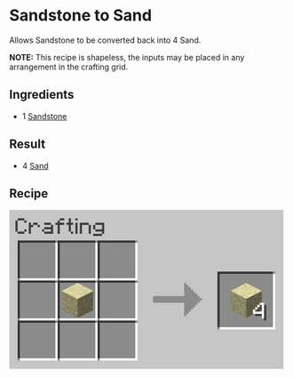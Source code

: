 # Sandstone to Sand
Allows Sandstone to be converted back into 4 Sand.

**NOTE:** This recipe is shapeless, the inputs may be placed in any arrangement in the crafting grid.

## Ingredients
* 1 [Sandstone](https://minecraft.gamepedia.com/Sandstone)

## Result
* 4 [Sand](https://minecraft.gamepedia.com/Sand)

## Recipe
![Crafting Recipe](./sandstone_to_sand.png)